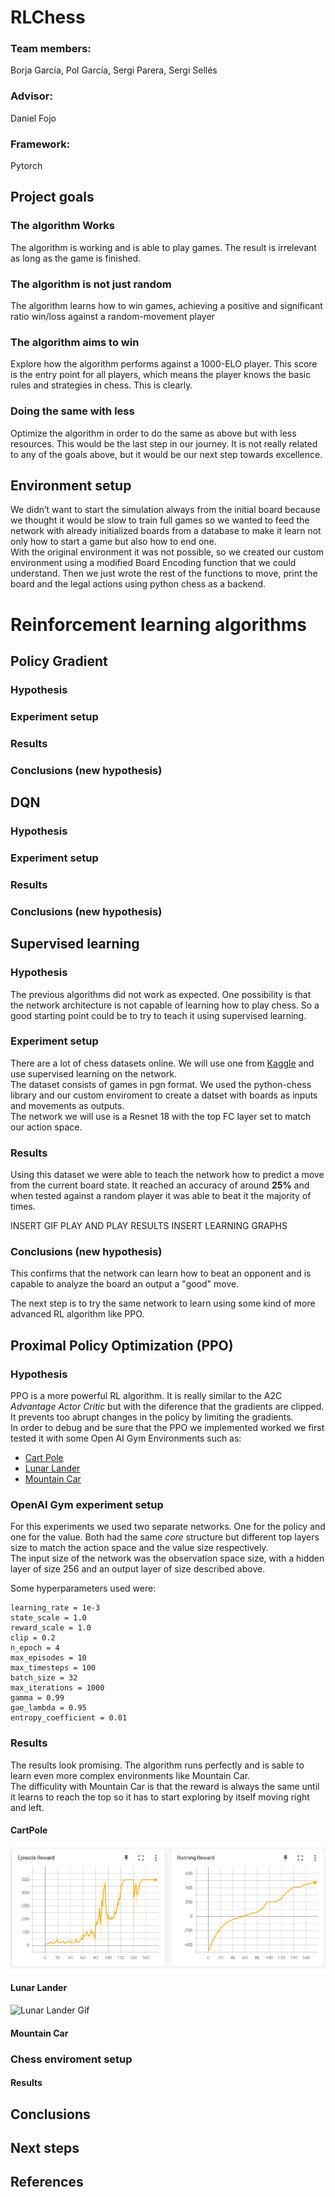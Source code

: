 # RLChess


### Team members:
Borja García, Pol García, Sergi Parera, Sergi Sellés
### Advisor:
Daniel Fojo

### Framework:
Pytorch

## Project goals
### The algorithm Works
The algorithm is working and is able to play games. The result is irrelevant as long as the game is finished.
### The algorithm is not just random
The algorithm learns how to win games, achieving a positive and significant ratio win/loss against a random-movement player
### The algorithm aims to win
Explore how the algorithm performs against a 1000-ELO player. This score is the entry point for all players, which means the player knows the basic rules and strategies in chess. This is clearly.
### Doing the same with less
Optimize the algorithm in order to do the same as above but with less resources. This would be the last step in our journey. It is not really related to any of the goals above, but it would be our next step towards excellence.


## Environment setup
We didn’t want to start the simulation always from the initial board because we thought it would be slow to train full games so we wanted to feed the network with already initialized boards from a database to make it learn not only how to start a game but also how to end one.  
With the original environment it was not possible, so we created our custom environment using a modified Board Encoding function that we could understand. Then we just wrote the rest of the functions to move, print the board and the legal actions using python chess as a backend.


# Reinforcement learning algorithms

## Policy Gradient
### Hypothesis
### Experiment setup
### Results
### Conclusions (new hypothesis)

## DQN
### Hypothesis
### Experiment setup
### Results
### Conclusions (new hypothesis)

## Supervised learning
### Hypothesis
The previous algorithms did not work as expected. One possibility is that the network architecture is not capable of learning how to play chess. So a good starting point could be to try to teach it using supervised learning.

### Experiment setup
There are a lot of chess datasets online. We will use one from [Kaggle](https://www.kaggle.com/datasnaek/chess) and use supervised learning on the network.  
The dataset consists of games in pgn format. We used the python-chess library and our custom enviroment to create a datset with boards as inputs and movements as outputs.  
The network we will use is a Resnet 18 with the top FC layer set to match our action space.
### Results
Using this dataset we were able to teach the network how to predict a move from the current board state. It reached an accuracy of around **25%** and when tested against a random player it was able to beat it the majority of times.

INSERT GIF PLAY
AND PLAY RESULTS
INSERT LEARNING GRAPHS
### Conclusions (new hypothesis)
This confirms that the network can learn how to beat an opponent and is capable to analyze the board an output a "good" move.  

The next step is to try the same network to learn using some kind of more advanced RL algorithm like PPO.

## Proximal Policy Optimization (PPO)
### Hypothesis
PPO is a more powerful RL algorithm. It is really similar to the A2C *Advantage Actor Critic* but with the diference that the gradients are clipped. It prevents too abrupt changes in the policy by limiting the gradients.  
In order to debug and be sure that the PPO we implemented worked we first tested it with some Open AI Gym Environments such as:  
* [Cart Pole](https://gym.openai.com/envs/CartPole-v1/)
* [Lunar Lander](https://gym.openai.com/envs/LunarLander-v2/)
* [Mountain Car](https://gym.openai.com/envs/MountainCar-v0/)


### OpenAI Gym experiment setup
For this experiments we used two separate networks. One for the policy and one for the value. Both had the same *core* structure but different top layers size to match the action space and the value size respectively.  
The input size of the network was the observation space size, with a hidden layer of size 256 and an output layer of size described above.

Some hyperparameters used were:


```
learning_rate = 1e-3
state_scale = 1.0
reward_scale = 1.0
clip = 0.2
n_epoch = 4
max_episodes = 10
max_timesteps = 100
batch_size = 32
max_iterations = 1000
gamma = 0.99
gae_lambda = 0.95
entropy_coefficient = 0.01
```
### Results
The results look promising. The algorithm runs perfectly and is sable to learn even more complex environments like Mountain Car.  
The difficulity with Mountain Car is that the reward is always the same until it learns to reach the top so it has to start exploring by itself moving right and left.
#### CartPole
![CarPole learning curve](png/CartPole.png)

#### Lunar Lander
![Lunar Lander Gif](gifs/LunarLander.gif)

#### Mountain Car

### Chess enviroment setup
#### Results

## Conclusions


## Next steps

## References